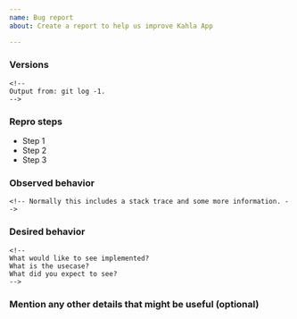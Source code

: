 ```yaml
---
name: Bug report
about: Create a report to help us improve Kahla App

---
```


<!--
We will close this issue if you don't provide the needed information.
For feature requests, delete the form below and describe the requirements and use case.

Any bugs for Kahla server side, please go to [Server side code](https://github.com/AiursoftWeb/AiursoftOnContainers/) to submit any issue.
-->

### Versions
```
<!--
Output from: git log -1.
-->
```

### Repro steps
<!--
Simple steps to reproduce this bug.
Please include: commands run, packages added, related operations.
-->
* Step 1
* Step 2
* Step 3


### Observed behavior
```
<!-- Normally this includes a stack trace and some more information. -->
```

### Desired behavior
```
<!--
What would like to see implemented?
What is the usecase?
What did you expect to see?
-->
```


### Mention any other details that might be useful (optional)
